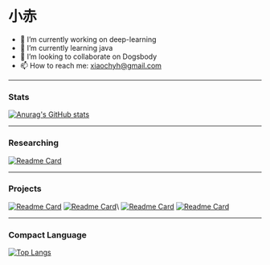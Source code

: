# 小赤
- 🔭 I’m currently working on deep-learning
- 🌱 I’m currently learning java
- 👯 I’m looking to collaborate on Dogsbody
- 📫 How to reach me: xiaochyh@gmail.com
***
### Stats
[![Anurag's GitHub stats](https://github-readme-stats.vercel.app/api?username=chyhhwen)](https://github.com/anuraghazra/github-readme-stats)
***
### Researching
[![Readme Card](https://github-readme-stats.vercel.app/api/pin/?username=chyhhwen&repo=ctf)](https://github.com/chyhhwen/ctf)
*** 
### Projects
[![Readme Card](https://github-readme-stats.vercel.app/api/pin/?username=chyhhwen&repo=eraser-robot)]([https://github.com/anuraghazra/github-readme-stats](https://github.com/chyhhwen/eraser-robot))
[![Readme Card](https://github-readme-stats.vercel.app/api/pin/?username=chyhhwen&repo=image-recognition-java)]([https://github.com/anuraghazra/github-readme-stats](https://github.com/chyhhwen/image-recognition-java))\
[![Readme Card](https://github-readme-stats.vercel.app/api/pin/?username=chyhhwen&repo=airport-web)]([https://github.com/anuraghazra/github-readme-stats](https://github.com/chyhhwen/airport-web))
[![Readme Card](https://github-readme-stats.vercel.app/api/pin/?username=chyhhwen&repo=tsp-java)]([https://github.com/anuraghazra/github-readme-stats](https://github.com/chyhhwen/tsp-java))
***
### Compact Language
[![Top Langs](https://github-readme-stats.vercel.app/api/top-langs/?username=chyhhwen&layout=compact)](https://github.com/anuraghazra/github-readme-stats)


